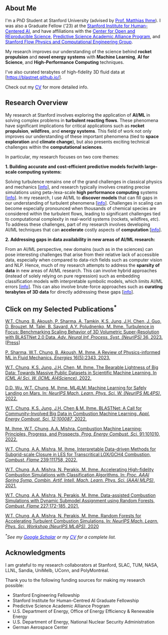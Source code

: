 ## About Me
I'm a PhD Student at Stanford University (advised by [<span style="color:blue">Prof. Matthias Ihme</span>](https://web.stanford.edu/group/ihmegroup/cgi-bin/MatthiasIhme/)). I was also a Graduate Fellow ('23) at the [<span style="color:blue">Stanford Institute for Human-Centered AI</span>](https://hai.stanford.edu/), and have affiliations with the [<span style="color:blue">Center for Open and REproducible Science</span>](https://datascience.stanford.edu/cores), [<span style="color:blue">Predictive Science Academic Alliance Program</span>](https://insieme.stanford.edu/), and [<span style="color:blue">Stanford Flow Physics and Computational Engineering Group</span>](https://web.stanford.edu/group/fpc/cgi-bin/fpcwiki/).

My research improves our understanding of the science behind **rocket propulsion** and **novel energy systems** with **Machine Learning**, **AI for Science**, and **High-Performance Computing** techniques. 

I've also curated terabytes of high-fidelity 3D fluid data at [[<span style="color:blue">https://blastnet.github.io/</span>](https://blastnet.github.io/)].

Check out my [<span style="color:blue">CV</span>](./WTChung_CV_2023.pdf) for more detailed info.

## Research Overview

My research at Stanford involves exploring the application of **AI/ML** in solving complex problems in **turbulent reacting flows**. These phenomena have significant implications for critical applications such as **rocket propulsion**, **wildfires**, and **energy systems**. This field of work not only improves our understanding of these important phenomena (tied to **space exploration** and **climate change**), but also presents exciting technical challenges within the **computational sciences**.

In particular, my research focuses on two core themes:

**1. Building accurate and cost-efficient predictive models for/with large-scale computing systems:**

Solving turbulence remains one of the grand challenges in classical physics and mechanics [[<span style="color:blue">info</span>](https://science.osti.gov/-/media/ascr/pdf/program-documents/docs/Hecrtf.pdf)], and research typically involves creating precise simulations using peta-/exa-scale **high performance computing** systems [[<span style="color:blue">info</span>](https://engineering.stanford.edu/magazine/article/interdisciplinary-team-develops-exascale-computing-spaceflight?utm_source=mailchimp&utm_medium=email&utm_content=exascale100120&utm_campaign=issue104)]. In my research, I use AI/ML to **discover models** that can fill gaps in our understanding of turbulent phenomena  [[<span style="color:blue">info</span>](http://web.stanford.edu/group/ihmegroup/cgi-bin/MatthiasIhme/wp-content/papercite-data/pdf/chung2021sgs.pdf)].  Challenges in scaling can become especially pronounced when thousands of chemical species are considered within the turbulent flows, leading to significant challenges tied to computational complexity in real-world systems (rockets, wildfires, _etc_). To address these challenges, part of my research involves developing AI/ML techniques that can **accelerate** costly aspects of **computation** [[<span style="color:blue">info</span>](http://web.stanford.edu/group/ihmegroup/cgi-bin/MatthiasIhme/wp-content/papercite-data/pdf/chung2021data.pdf)].

**2. Addressing gaps in data availability in new areas of AI/ML research:** 

From an AI/ML perspective, new domains (such as in the sciences) can pose interesting challenges that arise from their relative lack of accessible data, especially when compared to data-rich fields such as computer vision and NLP. Hence, much of my research attempts to address the **sparsity of data** in new areas of AI/ML research. This can involve hybrid approaches (instead of solely relying on pure regression) such as embedding classification models with interpretable symbolic models, which limits AI/ML errors [[<span style="color:blue">info</span>](http://web.stanford.edu/group/ihmegroup/cgi-bin/MatthiasIhme/wp-content/papercite-data/pdf/chung2021data.pdf)]. This can also involve brute-force approaches such as **curating terabytes of 3D data** for directly addressing these gaps [[<span style="color:blue">info</span>](https://openreview.net/pdf?id=LxGTZM7L6qn)]. 

## Click on my Selected Publications<sup>*</sup>

[<i class="fa-solid fa-file-pdf"></i> W.T. Chung, B. Akoush, P. Sharma, A. Tamkin, K.S. Jung, J.H. Chen, J. Guo, D. Brouzet, M. Talei, B. Savard, A.Y. Poludnenko, M. Ihme. Turbulence in Focus: Benchmarking Scaling Behavior of 3D Volumetric Super-Resolution with BLASTNet 2.0 Data. _Adv. Neural Inf. Process. Syst. (NeurIPS)_ 36, 2023.](./assets/chung2023_neurips_preprint.pdf) [[Press](https://hai.stanford.edu/news/blastnet-first-large-machine-learning-dataset-fundamental-fluid-dynamics)]

[<i class="fa-solid fa-file-pdf"></i> P. Sharma, W.T. Chung, B. Akoush, M. Ihme. A Review of Physics-informed ML in Fluid Mechanics. _Energies_ 16(5):2343, 2023.](./assets/sharma2023physics.pdf)

[<i class="fa-solid fa-file-pdf"></i> W.T. Chung, K.S. Jung, J.H. Chen, M. Ihme. The Bearable Lightness of Big Data: Towards Massive Public Datasets in Scientific Machine Learning. In _ICML AI Sci. W. (ICML AI4Science)_, 2022.](https://openreview.net/pdf?id=LxGTZM7L6qn)


[<i class="fa-solid fa-file-pdf"></i> D.D. Wu, W.T. Chung, M. Ihme. ML4LM: Machine Learning for Safely Landing on Mars. In: _NeurIPS Mach. Learn. Phys. Sci. W. (NeurIPS ML4PS)_, 2022.](https://ml4physicalsciences.github.io/2022/files/NeurIPS_ML4PS_2022_110.pdf)

[<i class="fa-solid fa-file-pdf"></i> W.T. Chung, K.S. Jung, J.H. Chen & M. Ihme. BLASTNet: A Call for Community-Involved Big Data in Combustion Machine Learning. _Appl. Energy Combust. Sci. 12:100087_, 2022.](./assets/chung2022blastnet.pdf)


[<i class="fa-solid fa-file-pdf"></i> M. Ihme, W.T. Chung, A.A. Mishra. Combustion Machine Learning: Principles, Progress, and Prospects, _Prog. Energy Combust. Sci._ 91:101010, 2022.](./assets/ihme2022ml.pdf)

[<i class="fa-solid fa-file-pdf"></i> W.T. Chung, A.A. Mishra,  M. Ihme. Interpretable Data-driven Methods for Subgrid-scale Closure in LES for Transcritical LOX/GCH4 Combustion, _Combust. Flame_ 239:111758, 2022.](./assets/chung2021sgs.pdf) 

[<i class="fa-solid fa-file-pdf"></i> W.T. Chung, A.A. Mishra, N. Perakis, M. Ihme. Accelerating High-fidelity Combustion Simulations with Classification Algorithms. In: _Proc. AAAI Spring Symp. Combin. Artif. Intell. Mach. Learn. Phys. Sci. (AAAI MLPS)_, 2021.](http://ceur-ws.org/Vol-2964/article_196.pdf)

    
[<i class="fa-solid fa-file-pdf"></i> W.T. Chung, A.A. Mishra, N. Perakis, M. Ihme. Data-assisted Combustion Simulations with Dynamic Submodel Assignment using Random Forests, _Combust. Flame_  227:172-185, 2021.](./assets/chung2021data.pdf) 


[<i class="fa-solid fa-file-pdf"></i> W.T. Chung, A.A. Mishra, N. Perakis, M. Ihme. Random Forests for Accelerating Turbulent Combustion Simulations. In: _NeurIPS Mach. Learn. Phys. Sci. Workshop (NeurIPS ML4PS)_, 2020](https://ml4physicalsciences.github.io/2020/files/NeurIPS_ML4PS_2020_81.pdf)

<!-- [<i class="fa-solid fa-file-pdf"></i> W.T. Chung, P.C. Ma, M. Ihme. Examination of Diesel Spray Combustion in Supercritical Ambient Fluid using Large-eddy Simulations, _Int. J. Engine Res._ 21(1):122–133, 2020.](http://web.stanford.edu/group/ihmegroup/cgi-bin/MatthiasIhme/wp-content/papercite-data/pdf/chung2019examination.pdf)  -->

_<sup>*</sup>See my [<span style="color:blue">Google Scholar</span>](https://scholar.google.com/citations?user=LgFfklwAAAAJ&hl=en) or my [<span style="color:blue">CV</span>](./WTChung_CV_2023.pdf) for a complete list._

## Acknowledgments
I am grateful to my research collaborators at Stanford, SLAC, TUM, NASA, LLNL, Sandia, UniMelb, UConn, and PolyMontréal. 

Thank you to the following funding sources for making my research possible:
- Stanford Engineering Fellowship
- Stanford Institute for Human-Centred AI Graduate Fellowship
- Predictive Science Academic Alliance Program
- U.S. Department of Energy, Office of Energy Efficiency & Renewable Energy
- U.S. Department of Energy, National Nuclear Security Administration
- German Aerospace Center
